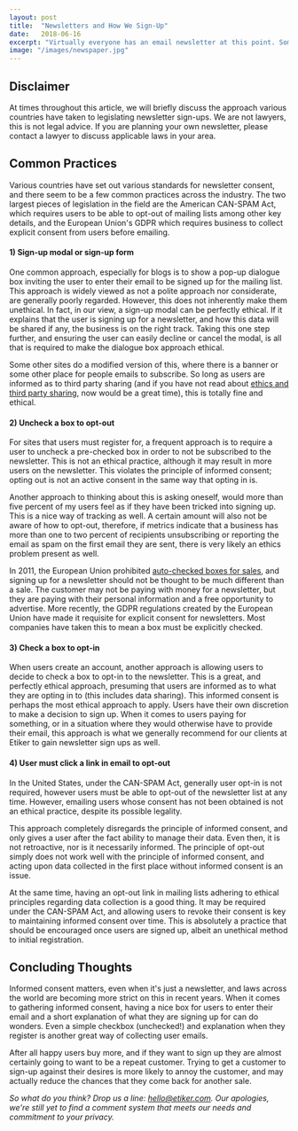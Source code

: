 ```yaml
---
layout: post
title:  "Newsletters and How We Sign-Up"
date:   2018-06-16
excerpt: "Virtually everyone has an email newsletter at this point. Sometimes users are signed up automatically, sometimes they fill out a form, sometimes a box is autochecked. We take a look at the ethics of various approaches to newsletter sign-ups."
image: "/images/newspaper.jpg"
---
```


## Disclaimer
At times throughout this article, we will briefly discuss the approach various countries have taken to legislating newsletter sign-ups. We are not lawyers, this is not legal advice. If you are planning your own newsletter, please contact a lawyer to discuss applicable laws in your area.

## Common Practices
Various countries have set out various standards for newsletter consent, and there seem to be a few common practices across the industry. The two largest pieces of legislation in the field are the American CAN-SPAM Act, which requires users to be able to opt-out of mailing lists among other key details, and the European Union's GDPR which requires business to collect explicit consent from users before emailing.

#### 1) Sign-up modal or sign-up form
One common approach, especially for blogs is to show a pop-up dialogue box inviting the user to enter their email to be signed up for the mailing list. This approach is widely viewed as not a polite approach nor considerate, are generally poorly regarded. However, this does not inherently make them unethical. In fact, in our view, a sign-up modal can be perfectly ethical. If it explains that the user is signing up for a newsletter, and how this data will be shared if any, the business is on the right track. Taking this one step further, and ensuring the user can easily decline or cancel the modal, is all that is required to make the dialogue box approach ethical.

Some other sites do a modified version of this, where there is a banner or some other place for people emails to subscribe. So long as users are informed as to third party sharing (and if you have not read about [ethics and third party sharing](https://blog.etiker.com/blog/was-facebook-right/), now would be a great time), this is totally fine and ethical.

#### 2) Uncheck a box to opt-out
For sites that users must register for, a frequent approach is to require a user to uncheck a pre-checked box in order to not be subscribed to the newsletter. This is not an ethical practice, although it may result in more users on the newsletter. This violates the principle of informed consent; opting out is not an active consent in the same way that opting in is. 

Another approach to thinking about this is asking oneself, would more than five percent of my users feel as if they have been tricked into signing up. This is a nice way of tracking as well. A certain amount will also not be aware of how to opt-out, therefore, if metrics indicate that a business has more than one to two percent of recipients unsubscribing or reporting the email as spam on the first email they are sent, there is very likely an ethics problem present as well. 

In 2011, the European Union prohibited [auto-checked boxes for sales](https://www.bbc.com/news/world-europe-15260748), and signing up for a newsletter should not be thought to be much different than a sale. The customer may not be paying with money for a newsletter, but they are paying with their personal information and a free opportunity to advertise. More recently, the GDPR regulations created by the European Union have made it requisite for explicit consent for newsletters. Most companies have taken this to mean a box must be explicitly checked.

#### 3) Check a box to opt-in
When users create an account, another approach is allowing users to decide to check a box to opt-in to the newsletter. This is a great, and perfectly ethical approach, presuming that users are informed as to what they are opting in to (this includes data sharing). This informed consent is perhaps the most ethical approach to apply. Users have their own discretion to make a decision to sign up. When it comes to users paying for something, or in a situation where they would otherwise have to provide their email, this approach is what we generally recommend for our clients at Etiker to gain newsletter sign ups as well.

#### 4) User must click a link in email to opt-out
In the United States, under the CAN-SPAM Act, generally user opt-in is not required, however users must be able to opt-out of the newsletter list at any time. However, emailing users whose consent has not been obtained is not an ethical practice, despite its possible legality.

This approach completely disregards the principle of informed consent, and only gives a user after the fact ability to manage their data. Even then, it is not retroactive, nor is it necessarily informed. The principle of opt-out simply does not work well with the principle of informed consent, and acting upon data collected in the first place without informed consent is an issue.

At the same time, having an opt-out link in mailing lists adhering to ethical principles regarding data collection is a good thing. It may be required under the CAN-SPAM Act, and allowing users to revoke their consent is key to maintaining informed consent over time. This is absolutely a practice that should be encouraged once users are signed up, albeit an unethical method to initial registration.

## Concluding Thoughts
Informed consent matters, even when it's just a newsletter, and laws across the world are becoming more strict on this in recent years. When it comes to gathering informed consent, having a nice box for users to enter their email and a short explanation of what they are signing up for can do wonders. Even a simple checkbox (unchecked!) and explanation when they register is another great way of collecting user emails. 

After all happy users buy more, and if they want to sign up they are almost certainly going to want to be a repeat customer. Trying to get a customer to sign-up against their desires is more likely to annoy the customer, and may actually reduce the chances that they come back for another sale.

_So what do you think? Drop us a line: [hello@etiker.com](mailto:hello@etiker.com). Our apologies, we're still yet to find a comment system that meets our needs and commitment to your privacy._
